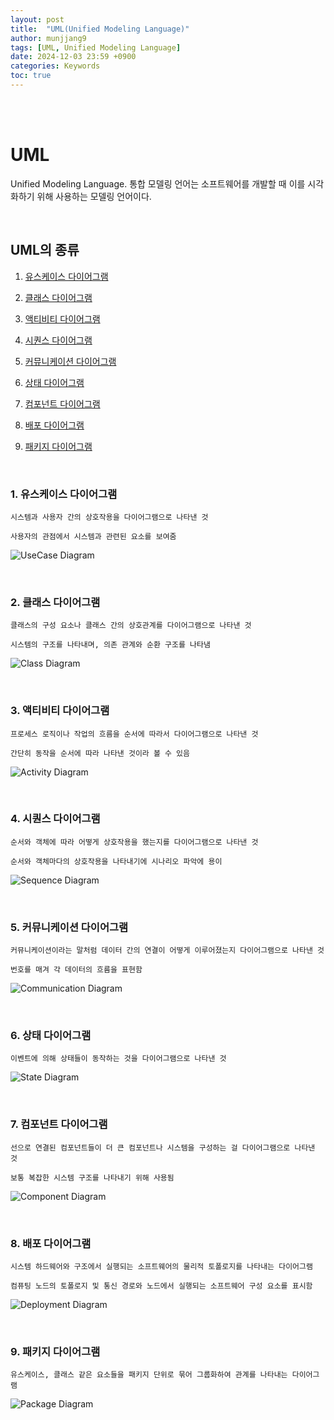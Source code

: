 ```yaml
---
layout: post
title:  "UML(Unified Modeling Language)"
author: munjjang9
tags: [UML, Unified Modeling Language]
date: 2024-12-03 23:59 +0900
categories: Keywords
toc: true
---
```


<br>
<br>

# UML
Unified Modeling Language. 통합 모델링 언어는 소프트웨어를 개발할 때 이를 시각화하기 위해 사용하는 모델링 언어이다.

<br>

## UML의 종류

1. [유스케이스 다이어그램](https://munjjang9.github.io/keywords/2024/12/03/todays-keywords-UML/#1-%EC%9C%A0%EC%8A%A4%EC%BC%80%EC%9D%B4%EC%8A%A4-%EB%8B%A4%EC%9D%B4%EC%96%B4%EA%B7%B8%EB%9E%A8)

2. [클래스 다이어그램](https://munjjang9.github.io/keywords/2024/12/03/todays-keywords-UML/#2-%ED%81%B4%EB%9E%98%EC%8A%A4-%EB%8B%A4%EC%9D%B4%EC%96%B4%EA%B7%B8%EB%9E%A8)

3. [액티비티 다이어그램](https://munjjang9.github.io/keywords/2024/12/03/todays-keywords-UML/#3-%EC%95%A1%ED%8B%B0%EB%B9%84%ED%8B%B0-%EB%8B%A4%EC%9D%B4%EC%96%B4%EA%B7%B8%EB%9E%A8)

4. [시퀀스 다이어그램](https://munjjang9.github.io/keywords/2024/12/03/todays-keywords-UML/#4-%EC%8B%9C%ED%80%80%EC%8A%A4-%EB%8B%A4%EC%9D%B4%EC%96%B4%EA%B7%B8%EB%9E%A8)

5. [커뮤니케이션 다이어그램](https://munjjang9.github.io/keywords/2024/12/03/todays-keywords-UML/#5-%EC%BB%A4%EB%AE%A4%EB%8B%88%EC%BC%80%EC%9D%B4%EC%85%98-%EB%8B%A4%EC%9D%B4%EC%96%B4%EA%B7%B8%EB%9E%A8)

6. [상태 다이어그램](https://munjjang9.github.io/keywords/2024/12/03/todays-keywords-UML/#6-%EC%83%81%ED%83%9C-%EB%8B%A4%EC%9D%B4%EC%96%B4%EA%B7%B8%EB%9E%A8)

7. [컴포넌트 다이어그램](https://munjjang9.github.io/keywords/2024/12/03/todays-keywords-UML/#7-%EC%BB%B4%ED%8F%AC%EB%84%8C%ED%8A%B8-%EB%8B%A4%EC%9D%B4%EC%96%B4%EA%B7%B8%EB%9E%A8)

8. [배포 다이어그램](https://munjjang9.github.io/keywords/2024/12/03/todays-keywords-UML/#8-%EB%B0%B0%ED%8F%AC-%EB%8B%A4%EC%9D%B4%EC%96%B4%EA%B7%B8%EB%9E%A8)

9. [패키지 다이어그램](https://munjjang9.github.io/keywords/2024/12/03/todays-keywords-UML/#9-%ED%8C%A8%ED%82%A4%EC%A7%80-%EB%8B%A4%EC%9D%B4%EC%96%B4%EA%B7%B8%EB%9E%A8)

<br>

<!-- 이미지 넣기 -->

### 1. 유스케이스 다이어그램

    시스템과 사용자 간의 상호작용을 다이어그램으로 나타낸 것

    사용자의 관점에서 시스템과 관련된 요소를 보여줌

![UseCase Diagram](/assets/images/UseCaseDiagram_Example.png "UseCase Diagram Example")

<br>

### 2. 클래스 다이어그램
    클래스의 구성 요소나 클래스 간의 상호관계를 다이어그램으로 나타낸 것

    시스템의 구조를 나타내며, 의존 관계와 순환 구조를 나타냄

![Class Diagram](/assets/images/ClassDiagram_Example.png "Class Diagram Example")

<br>

### 3. 액티비티 다이어그램
    프로세스 로직이나 작업의 흐름을 순서에 따라서 다이어그램으로 나타낸 것

    간단히 동작을 순서에 따라 나타낸 것이라 볼 수 있음

![Activity Diagram](/assets/images/ActivityDiagram_Example.png "Activity Diagram Example")

<br>

### 4. 시퀀스 다이어그램
    순서와 객체에 따라 어떻게 상호작용을 했는지를 다이어그램으로 나타낸 것

    순서와 객체마다의 상호작용을 나타내기에 시나리오 파악에 용이

![Sequence Diagram](/assets/images/SequenceDiagram_Example.png "Sequence Diagram Example")

<br>

### 5. 커뮤니케이션 다이어그램
    커뮤니케이션이라는 말처럼 데이터 간의 연결이 어떻게 이루어졌는지 다이어그램으로 나타낸 것

    번호를 매겨 각 데이터의 흐름을 표현함
    
![Communication Diagram](/assets/images/CommunicationDiagram_Example.png "Communication Diagram Example")

<br>

### 6. 상태 다이어그램
    이벤트에 의해 상태들이 동작하는 것을 다이어그램으로 나타낸 것

![State Diagram](/assets/images/StateDiagram_Example.png "State Diagram Example")

<br>

### 7. 컴포넌트 다이어그램
    선으로 연결된 컴포넌트들이 더 큰 컴포넌트나 시스템을 구성하는 걸 다이어그램으로 나타낸 것

    보통 복잡한 시스템 구조를 나타내기 위해 사용됨

![Component Diagram](/assets/images/ComponentDiagram_Example.png "Component Diagram Example")

<br>

### 8. 배포 다이어그램
    시스템 하드웨어와 구조에서 실행되는 소프트웨어의 물리적 토폴로지를 나타내는 다이어그램
    
    컴퓨팅 노드의 토폴로지 및 통신 경로와 노드에서 실행되는 소프트웨어 구성 요소를 표시함

![Deployment Diagram](/assets/images/DeploymentDiagram_Example.png "Deployment Diagram Example")

<br>

### 9. 패키지 다이어그램
    유스케이스, 클래스 같은 요소들을 패키지 단위로 묶어 그룹화하여 관계를 나타내는 다이어그램

![Package Diagram](/assets/images/ClassDiagram_Example.png "Package Diagram Example")
